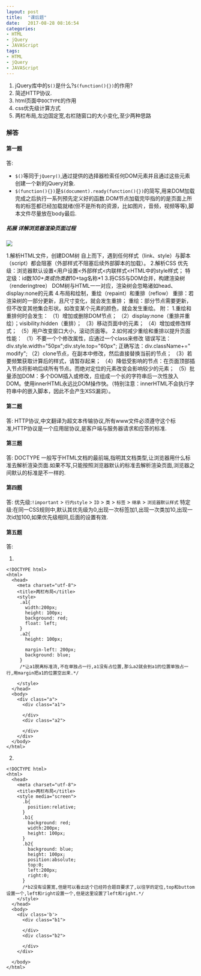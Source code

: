 ```yaml
---
layout: post
title:  "课后题"
date:   2017-08-28 08:16:54
categories:
- HTML
- jQuery
- JAVAScript
tags:
- HTML
- jQuery
- JAVAScript
---
```




1. jQuery库中的`$()`是什么?`$(function(){})`的作用?
2. 简述HTTP协议.
3. html页面中`DOCTYPE`的作用
4. css优先级计算方式
5. 两栏布局,左边固定宽,右栏随窗口的大小变化,至少两种思路






### 解答

#### 第一题

答:
- `$()`等同于`jQuery()`,通过提供的选择器检索任何DOM元素并且通过这些元素创建一个新的jQuery对象.
- `$(function(){})`是`$(document).ready(function(){})`的简写,用来DOM加载完成之后执行一系列预先定义好的函数.DOM节点加载完毕指的的是页面上所有的标签都已经加载就绪(但不是所有的资源，比如图片，音频，视频等等),脚本文件尽量放在body最后.

##### 拓展  详解浏览器渲染页面过程

![](http://oujvmc3la.bkt.clouddn.com/%E2%95%AB%E2%95%A9%E2%95%98%E2%94%A4%E2%95%9D%E2%95%99%E2%95%98%E2%95%AA.jpg)

1.解析HTML文件，创建DOM树
自上而下，遇到任何样式（link、style）与脚本（script）都会阻塞（外部样式不阻塞后续外部脚本的加载）。
2.解析CSS
优先级：浏览器默认设置<用户设置<外部样式<内联样式<HTML中的style样式；
特定级：id数*100+类或伪类数*10+tag名称*1
3.将CSS与DOM合并，构建渲染树（renderingtree）
DOM树与HTML一一对应，渲染树会忽略诸如head、display:none的元素
4.布局和绘制，重绘（repaint）和重排（reflow）
重排：若渲染树的一部分更新，且尺寸变化，就会发生重排；
重绘：部分节点需要更新，但不改变其他集合形状。如改变某个元素的颜色，就会发生重绘。
附：
1.重绘和重排何时会发生：
（1）增加或删除DOM节点；
（2）display:none（重排并重绘）；visibility:hidden（重排）；
（3）移动页面中的元素；
（4）增加或修改样式；
（5）用户改变窗口大小，滚动页面等。
2.如何减少重绘和重排以提升页面性能：
（1）不要一个个修改属性，应通过一个class来修改
错误写法：div.style.width="50px";div.style.top="60px";
正确写法：div.className+=" modify";
（2）clone节点，在副本中修改，然后直接替换当前的节点；
（3）若要频繁获取计算后的样式，请暂存起来；
（4）降低受影响的节点：在页面顶部插入节点将影响后续所有节点。而绝对定位的元素改变会影响较少的元素；
（5）批量添加DOM：多个DOM插入或修改，应组成一个长的字符串后一次性放入DOM。使用innerHTML永远比DOM操作快。（特别注意：innerHTML不会执行字符串中的嵌入脚本，因此不会产生XSS漏洞）。

#### 第二题

答:
HTTP协议,中文翻译为超文本传输协议,所有www文件必须遵守这个标准,HTTP协议是一个应用层协议,是客户端与服务器请求和应答的标准.

#### 第三题

答:
DOCTYPE 一般写于HTML文档的最前端,指明其文档类型,让浏览器用什么标准去解析渲染页面.如果不写,只能按照浏览器默认的标准去解析渲染页面,浏览器之间默认的标准是不一样的.

#### 第四题

答:
优先级:`!important` > `行内style` > `ID` > `类` > `标签` > `继承` > `浏览器默认样式`
特定级:在同一CSS规则中,默认其优先级为0,出现一次标签加1,出现一次类加10,出现一次id加100,如果优先级相同,后面的设置有效.

#### 第五题

答:

1.

```
<!DOCTYPE html>
<html>
  <head>
    <meta charset="utf-8">
    <title>两栏布局</title>
    <style>
     .a1{
       width:200px;
       height: 100px;
       background: red;
       float: left;
     }
     .a2{
       height: 100px;

       margin-left: 200px;
       background: blue;
     }
     /*让a1脱离标准流,不在单独占一行,a1没有占位置,那么a2就会到a1的位置单独占一行,用margin把a1的位置空出来.*/

    </style>
  </head>
  <body>
    <div class="a">
      <div class="a1">

      </div>
      <div class="a2">

      </div>
    </div>
  </body>
</html>
```

2.

```
<!DOCTYPE html>
<html>
  <head>
    <meta charset="utf-8">
    <title>两栏布局</title>
    <style media="screen">
      .b{
        position:relative;
      }
      .b1{
        background: red;
        width:200px;
        height: 100px;
      }
      .b2{
        background: blue;
        height: 100px;
        position:absolute;
        top:0;
        left:200px;
        right:0;
      }
      /*b2没有设置宽,但是可以看出这个已经符合题目要求了,以往学的定位,top和buttom设置一个,left和right设置一个,但是这里设置了left和right.*/
    </style>
  </head>
  <body>
    <div class='b'>
      <div class="b1">

      </div>
      <div class="b2">

      </div>
    </div>

  </body>
</html>
```
